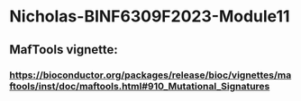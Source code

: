 # Nicholas-BINF6309F2023-Module11
## MafTools vignette:
### https://bioconductor.org/packages/release/bioc/vignettes/maftools/inst/doc/maftools.html#910_Mutational_Signatures
